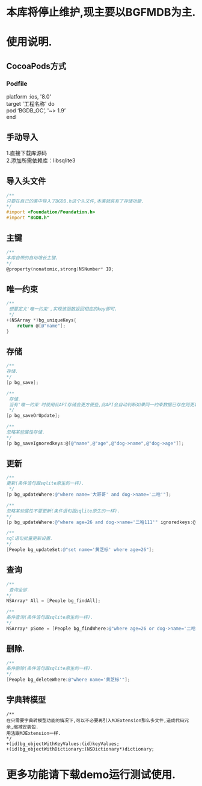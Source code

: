 # 本库将停止维护,现主要以BGFMDB为主.
# 使用说明.
## CocoaPods方式
### Podfile
platform :ios, '8.0'   
target '工程名称' do   
pod ‘BGDB_OC’, '~> 1.9’   
end
## 手动导入
1.直接下载库源码   
2.添加所需依赖库：libsqlite3   
## 导入头文件
```Objective-C
/**
只要在自己的类中导入了BGDB.h这个头文件,本类就具有了存储功能.
*/
#import <Foundation/Foundation.h>
#import "BGDB.h"
```
## 主键
```Objective-C
/**
本库自带的自动增长主键.
*/
@property(nonatomic,strong)NSNumber* ID;
```
## 唯一约束
```Objective-C
/**
 想要定义'唯一约束',实现该函数返回相应的key即可.
 */
+(NSArray *)bg_uniqueKeys{
    return @[@"name"];
}
```
## 存储
```Objective-C
/**
存储.
*/
[p bg_save];

/**
 存储.
 当有'唯一约束'时使用此API存储会更方便些,此API会自动判断如果同一约束数据已存在则更新,没有则存储.
 */
[p bg_saveOrUpdate];

/**
忽略某些属性存储.
*/
[p bg_saveIgnoredkeys:@[@"name",@"age",@"dog->name",@"dog->age"]];
```
## 更新
```Objective-C
/**
更新(条件语句跟sqlite原生的一样).
 */
[p bg_updateWhere:@"where name='大哥哥' and dog->name='二哈'"];

/**
忽略某些属性不要更新(条件语句跟sqlite原生的一样).
*/
[p bg_updateWhere:@"where age=26 and dog->name='二哈111'" ignoredkeys:@[@"name",@"dog->name",@"dog->age"]];

/**
sql语句批量更新设置.
*/
[People bg_updateSet:@"set name='黄芝标' where age=26"];
```
## 查询
```Objective-C
/**
 查询全部.
*/
NSArray* All = [People bg_findAll];

/**
条件查询(条件语句跟sqlite原生的一样).
*/
NSArray* pSome = [People bg_findWhere:@"where age=26 or dog->name='二哈'"];
```
## 删除.
```Objective-C
/**
条件删除(条件语句跟sqlite原生的一样).
*/
[People bg_deleteWhere:@"where name='黄芝标'"];
```
## 字典转模型
```Ojective-C
/**
在只需要字典转模型功能的情况下,可以不必要再引入MJExtension那么多文件,造成代码冗余,缩减安装包.
用法跟MJExtension一样.
*/
+(id)bg_objectWithKeyValues:(id)keyValues;
+(id)bg_objectWithDictionary:(NSDictionary*)dictionary;
```
# 更多功能请下载demo运行测试使用.
